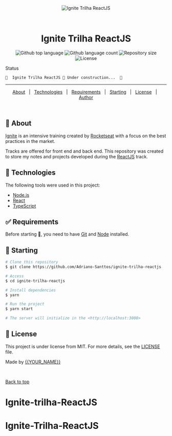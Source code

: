 <div align="center" id="top"> 
  <img src="./.github/app.gif" alt="Ignite Trilha ReactJS" />

  &#xa0;

  <!-- <a href="https://ignitetrilhareactjs.netlify.app">Demo</a> -->
</div>

<h1 align="center">Ignite Trilha ReactJS</h1>

<p align="center">
  <img alt="Github top language" src="https://img.shields.io/github/languages/top/Adriano-Santtos/ignite-trilha-reactjs?color=56BEB8">

  <img alt="Github language count" src="https://img.shields.io/github/languages/count/adriano-santtos/ignite-trilha-reactjs?color=56BEB8">

  <img alt="Repository size" src="https://img.shields.io/github/repo-size/Adriano-Santtos/ignite-trilha-reactjs?color=56BEB8">

  <img alt="License" src="https://img.shields.io/github/license/Adriano-Santtos/ignite-trilha-reactjs?color=56BEB8">

  <!-- <img alt="Github issues" src="https://img.shields.io/github/issues/{{YOUR_GITHUB_USERNAME}}/ignite-trilha-reactjs?color=56BEB8" /> -->

  <!-- <img alt="Github forks" src="https://img.shields.io/github/forks/{{YOUR_GITHUB_USERNAME}}/ignite-trilha-reactjs?color=56BEB8" /> -->

  <!-- <img alt="Github stars" src="https://img.shields.io/github/stars/{{YOUR_GITHUB_USERNAME}}/ignite-trilha-reactjs?color=56BEB8" /> -->
</p>

Status


	🚧  Ignite Trilha ReactJS 🚀 Under construction...  🚧
 

<hr> 

<p align="center">
  <a href="#dart-about">About</a> &#xa0; | &#xa0; 
  <!-- <a href="#sparkles-features">Features</a> &#xa0; | &#xa0; -->
  <a href="#rocket-technologies">Technologies</a> &#xa0; | &#xa0;
  <a href="#white_check_mark-requirements">Requirements</a> &#xa0; | &#xa0;
  <a href="#checkered_flag-starting">Starting</a> &#xa0; | &#xa0;
  <a href="#memo-license">License</a> &#xa0; | &#xa0;
  <a href="https://github.com/{{YOUR_GITHUB_USERNAME}}" target="_blank">Author</a>
</p>

<br>

## :dart: About ##

[Ignite]() is an intensive training created by [Rocketseat](https://rocketseat.com.br/) with a focus on the best practices in the market. 

Tracks are offered for front end and back end.
This repository was created to store my notes and projects developed during the [ReactJS](https://reactjs.org/) track.

<!-- ## :sparkles: Features ##

:heavy_check_mark: Feature 1;\
:heavy_check_mark: Feature 2;\
:heavy_check_mark: Feature 3; -->

## :rocket: Technologies ##

The following tools were used in this project:

- [Node.js](https://nodejs.org/en/)
- [React](https://pt-br.reactjs.org/)
- [TypeScript](https://www.typescriptlang.org/)

## :white_check_mark: Requirements ##

Before starting :checkered_flag:, you need to have [Git](https://git-scm.com) and [Node](https://nodejs.org/en/) installed.

## :checkered_flag: Starting ##

```bash
# Clone this repository 
$ git clone https://github.com/Adriano-Santtos/ignite-trilha-reactjs

# Access
$ cd ignite-trilha-reactjs

# Install dependencies
$ yarn

# Run the project
$ yarn start

# The server will initialize in the <http://localhost:3000>
```

## :memo: License ##

This project is under license from MIT. For more details, see the [LICENSE](LICENSE.md) file.


Made by <a href="https://github.com/Adriano-Santtos" target="_blank">{{YOUR_NAME}}</a>

&#xa0;

<a href="#top">Back to top</a>
# Ignite-trilha-ReactJS
# Ignite-Trilha-ReactJS
